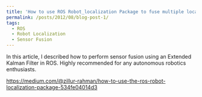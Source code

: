 ```yaml
---
title: 'How to use ROS Robot_localization Package to fuse multiple localization sensors data'
permalink: /posts/2012/08/blog-post-1/
tags:
  - ROS
  - Robot Localization
  - Sensor Fusion
---
```


In this article, I described how to perform sensor fusion using an Extended Kalman Filter in ROS. Highly recommended for any autonomous robotics enthusiasts.

https://medium.com/@zillur-rahman/how-to-use-the-ros-robot-localization-package-534fe04014d3
